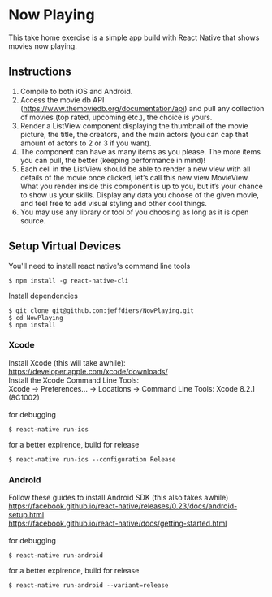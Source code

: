 # Now Playing

This take home exercise is a simple app build with React Native that shows movies now playing.

## Instructions

1. Compile to both iOS and Android. 
2. Access the movie db API (https://www.themoviedb.org/documentation/api) and pull any collection of movies (top rated, upcoming etc.), the choice is yours. 
3. Render a ListView component displaying the thumbnail of the movie picture, the title, the creators, and the main actors (you can cap that amount of actors to 2 or 3 if you want). 
4. The component can have as many items as you please. The more items you can pull, the better (keeping performance in mind)! 
5. Each cell in the ListView should be able to render a new view with all details of the movie once clicked, let’s call this new view MovieView. What you render inside this component is up to you, but it’s your chance to show us your skills. Display any data you choose of the given movie, and feel free to add visual styling and other cool things. 
6. You may use any library or tool of you choosing as long as it is open source.

## Setup Virtual Devices
You'll need to install react native's command line tools
```
$ npm install -g react-native-cli
```
Install dependencies
```
$ git clone git@github.com:jeffdiers/NowPlaying.git
$ cd NowPlaying
$ npm install
```
### Xcode
Install Xcode (this will take awhile):
<br/>
https://developer.apple.com/xcode/downloads/
<br/>
Install the Xcode Command Line Tools:
<br/>
Xcode -> Preferences... -> Locations -> Command Line Tools: Xcode 8.2.1 (8C1002)
<br/>
<br/>
for debugging
```
$ react-native run-ios 
```
for a better expirence, build for release
```
$ react-native run-ios --configuration Release
```
### Android
Follow these guides to install Android SDK (this also takes awhile)
<br/>
https://facebook.github.io/react-native/releases/0.23/docs/android-setup.html <br />
https://facebook.github.io/react-native/docs/getting-started.html
<br/>
<br/>
for debugging
```
$ react-native run-android
```
for a better expirence, build for release
```
$ react-native run-android --variant=release
```
